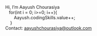 Hi, I’m Aayush Chourasiya\
&nbsp;&nbsp;&nbsp;for(int i = 0; i>=0; i++){\
&nbsp;&nbsp;&nbsp;&nbsp;&nbsp;&nbsp;    Aayush.codingSkills.value++;\
&nbsp;&nbsp;&nbsp;  }\
Contact: aayushchourasiya@outlook.com
